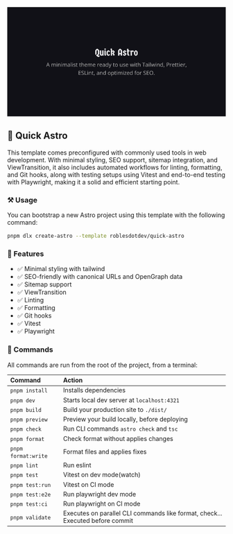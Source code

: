 <div align="center">
  <img alt="banner" src="./public/og.png" />
</div>

## 🚀 Quick Astro

This template comes preconfigured with commonly used tools in web development.
With minimal styling, SEO support, sitemap integration, and ViewTransition, it
also includes automated workflows for linting, formatting, and Git hooks, along
with testing setups using Vitest and end-to-end testing with Playwright, making
it a solid and efficient starting point.

### ⚒️ Usage

You can bootstrap a new Astro project using this template with the following
command:

```sh
pnpm dlx create-astro --template roblesdotdev/quick-astro
```

### 💪 Features

- ✅ Minimal styling with tailwind
- ✅ SEO-friendly with canonical URLs and OpenGraph data
- ✅ Sitemap support
- ✅ ViewTransition
- ✅ Linting
- ✅ Formatting
- ✅ Git hooks
- ✅ Vitest
- ✅ Playwright

### 🧞 Commands

All commands are run from the root of the project, from a terminal:

| Command             | Action                                                                         |
| :------------------ | :----------------------------------------------------------------------------- |
| `pnpm install`      | Installs dependencies                                                          |
| `pnpm dev`          | Starts local dev server at `localhost:4321`                                    |
| `pnpm build`        | Build your production site to `./dist/`                                        |
| `pnpm preview`      | Preview your build locally, before deploying                                   |
| `pnpm check`        | Run CLI commands `astro check` and `tsc`                                       |
| `pnpm format`       | Check format without applies changes                                           |
| `pnpm format:write` | Format files and applies fixes                                                 |
| `pnpm lint`         | Run eslint                                                                     |
| `pnpm test`         | Vitest on dev mode(watch)                                                      |
| `pnpm test:run`     | Vitest on CI mode                                                              |
| `pnpm test:e2e`     | Run playwright dev mode                                                        |
| `pnpm test:ci`      | Run playwright on CI mode                                                      |
| `pnpm validate`     | Executes on parallel CLI commands like format, check... Executed before commit |

